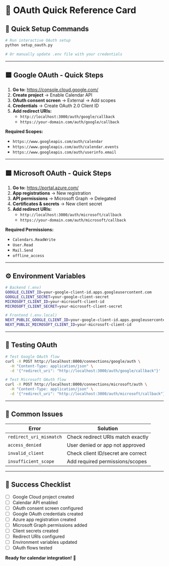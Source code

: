 # 🔐 OAuth Quick Reference Card

## 🚀 **Quick Setup Commands**

```bash
# Run interactive OAuth setup
python setup_oauth.py

# Or manually update .env file with your credentials
```

---

## 🟦 **Google OAuth - Quick Steps**

1. **Go to:** https://console.cloud.google.com/
2. **Create project** → Enable Calendar API
3. **OAuth consent screen** → External → Add scopes
4. **Credentials** → Create OAuth 2.0 Client ID
5. **Add redirect URIs:**
   - `http://localhost:3000/auth/google/callback`
   - `https://your-domain.com/auth/google/callback`

**Required Scopes:**
- `https://www.googleapis.com/auth/calendar`
- `https://www.googleapis.com/auth/calendar.events`
- `https://www.googleapis.com/auth/userinfo.email`

---

## 🟦 **Microsoft OAuth - Quick Steps**

1. **Go to:** https://portal.azure.com/
2. **App registrations** → New registration
3. **API permissions** → Microsoft Graph → Delegated
4. **Certificates & secrets** → New client secret
5. **Add redirect URIs:**
   - `http://localhost:3000/auth/microsoft/callback`
   - `https://your-domain.com/auth/microsoft/callback`

**Required Permissions:**
- `Calendars.ReadWrite`
- `User.Read`
- `Mail.Send`
- `offline_access`

---

## ⚙️ **Environment Variables**

```bash
# Backend (.env)
GOOGLE_CLIENT_ID=your-google-client-id.apps.googleusercontent.com
GOOGLE_CLIENT_SECRET=your-google-client-secret
MICROSOFT_CLIENT_ID=your-microsoft-client-id
MICROSOFT_CLIENT_SECRET=your-microsoft-client-secret

# Frontend (.env.local)
NEXT_PUBLIC_GOOGLE_CLIENT_ID=your-google-client-id.apps.googleusercontent.com
NEXT_PUBLIC_MICROSOFT_CLIENT_ID=your-microsoft-client-id
```

---

## 🧪 **Testing OAuth**

```bash
# Test Google OAuth flow
curl -X POST http://localhost:8000/connections/google/auth \
  -H "Content-Type: application/json" \
  -d '{"redirect_uri": "http://localhost:3000/auth/google/callback"}'

# Test Microsoft OAuth flow  
curl -X POST http://localhost:8000/connections/microsoft/auth \
  -H "Content-Type: application/json" \
  -d '{"redirect_uri": "http://localhost:3000/auth/microsoft/callback"}'
```

---

## 🚨 **Common Issues**

| Error | Solution |
|-------|----------|
| `redirect_uri_mismatch` | Check redirect URIs match exactly |
| `access_denied` | User denied or app not approved |
| `invalid_client` | Check client ID/secret are correct |
| `insufficient_scope` | Add required permissions/scopes |

---

## 🎯 **Success Checklist**

- [ ] Google Cloud project created
- [ ] Calendar API enabled
- [ ] OAuth consent screen configured
- [ ] Google OAuth credentials created
- [ ] Azure app registration created
- [ ] Microsoft Graph permissions added
- [ ] Client secrets created
- [ ] Redirect URIs configured
- [ ] Environment variables updated
- [ ] OAuth flows tested

**Ready for calendar integration!** 🎉